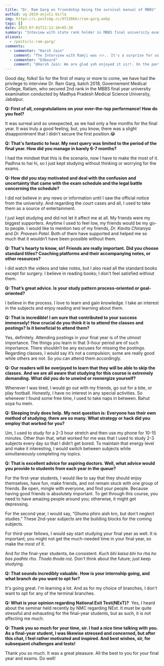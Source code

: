 ```yaml
---
title: "Dr. Ram Garg on friendship being the survival manual of MBBS"
authid: ug-2019-anjuli-birla
img: https://i.postimg.cc/9f226Kbr/ram-garg.webp
tags: []
date: 2023-07-01T21:12:10+05:30
summary: "Inteview with state rank holder in MBBS final university exams"
aliases:
  - /posts/ic-ram-garg/
comments:
  - commenter: "Harsh Jain"
    comment: "The Interview with Ramji was 🔥🔥.. It's a surprise for us that he gave it.. I wish you could have recorded it.."
  - commenter: "Edboard"
    comment: "@Harsh Jain: We are glad yoh enjoyed it sir!. On the part of recording the interview, we wish the same😅"
---
```


Good day, folks!
So for the first of many or more to come, we have had the privilege to interview Dr. Ram Garg, batch 2018, Governement Medical College, Ratlam, who secured 2nd rank in the MBBS final year university examination conducted by Madhya Pradesh Medical Science University, Jabalpur.

**Q: First of all, congratulations on your over-the-top performance! How do you feel?**

It was surreal and so unexpected, as we had only a few months for the final year. It was truly a good feeling, but, you know, there was a slight disappointment that I didn't secure the first position.😂

**Q: That's fantastic to hear. My next query was limited to the period of the final year. How did you manage in barely 6-7 months?**

I had the mindset that this is the scenario, now I have to make the most of it. Padhna to hai hi, so I just kept studying without thinking or worrying for the exams.

**Q: How did you stay motivated and deal with the confusion and uncertainty that came with the exam schedule and the legal battle concerning the schedule?**

I did not believe in any news or information until I saw the official notice from the university.
And regarding the court cases and all, I used to take them as a source of entertainment.

I just kept studying and did not let it affect me at all. My friends were my biggest supporters. Anytime I used to feel low, my friends would be my go-to people. I would like to mention two of my friends, _Dr. Kavita Chiraniya_ and _Dr. Praveen Patel_. Both of them have supported and helped me so much that it wouldn’t have been possible without them.

**Q: That's hearty to know, sir! Friends are really important.**
**Did you choose standard titles? Coaching platforms and their accompanying notes, or other resources?**

I did watch the videos and take notes, but I also read all the standard books except for surgery. I believe in reading books; I don't feel satisfied without them.

**Q: That’s great advice. Is your study pattern process-oriented or goal-oriented?**

I believe in the process. I love to learn and gain knowledge. I take an interest in the subjects and enjoy reading and learning about them.

**Q: That is incredible! I am sure that contributed to your success immensely!**
**How crucial do you think it is to attend the classes and postings? Is it beneficial to attend them?**

Yes, definitely. Attending postings in your final year is of the utmost importance. The things you learn in that 3-hour period are of such importance. There shouldn’t be any excuses for missing the postings.
Regarding classes, I would say it’s not a compulsion; some are really good while others are not. So you can attend them accordingly.

**Q: Our readers will be overjoyed to learn that they will be able to skip the classes.**
**And we are all aware that studying for this course is extremely demanding. What did you do to unwind or reenergize yourself?**

Whenever I was tired, I would go out with my friends, go out for a bite, or play football.
Honestly, I have no interest in any special activities. So whenever I found some free time, I used to take naps in between.
Bahut soya hu mein.

**Q: Sleeping truly does help.**
**My next question is: Everyone has their own method of studying; there are so many. What strategy or hack did you employ that worked for you?**

Um, I used to study for a 2-3 hour stretch and then use my phone for 10-15 minutes.
Other than that, what worked for me was that I used to study 2-3 subjects every day so that I didn’t get bored. To maintain that energy level and make it interesting, I would switch between subjects while simultaneously completing my topics.

**Q: That is excellent advice for aspiring doctors. Well, what advice would you provide to students from each year in the queue?**

For the first-year students, I would like to say that they should enjoy themselves, have fun, make friends, and not remain stuck with one group of friends. Be open, mingle with everyone, and find your people. Because having good friends is absolutely important. To get through this course, you need to have amazing people around you; otherwise, it might get depressing.

For the second year, I would say, “Ghumo phiro aish kro, but don't neglect studies.” These 2nd-year subjects are the building blocks for the coming subjects.

For third-year fellows, I would say start studying your final year as well. It is important; you might not get the much-needed time in your final year, so make the most of it.

And for the final-year students, be consistent. _Kuch bhi kaisa bhi ho rha ho bas padhte rho. Thoda thoda roz._ Don't think about the future; just keep studying.

**Q: That sounds incredibly valuable.**
**How is your internship going, and what branch do you want to opt for?**

It's going great. I'm learning a lot.
And as for my choice of branches, I don't want to opt for any of the terminal branches.

**Q: What is your opinion regarding National Exit Test(NExT)?** 
Yes, I heard about the seminar held recently by NMC regarding NExt. It must be quite stressful and exhausting for the final-year students, but as such, it is not affecting me much.

**Q: Thank you so much for your time, sir. I had a nice time talking with you.**
**As a final-year student, I was likewise stressed and concerned, but after this chat, I feel rather motivated and inspired. And best wishes, sir, for subsequent challenges and tests!**

Thank you so much. It was a great pleasure. All the best to you for your final year and exams. Do well!

